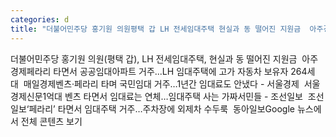 ```yaml
---
categories: d
title: "더불어민주당 홍기원 의원평택 갑 LH 전세임대주택 현실과 동 떨어진 지원금  아주경제"
---
```

더불어민주당 홍기원 의원(평택 갑), LH 전세임대주택, 현실과 동 떨어진 지원금&nbsp;&nbsp;아주경제페라리 타면서 공공임대아파트 거주...LH 임대주택에 고가 자동차 보유자 264세대&nbsp;&nbsp;매일경제벤츠·페라리 타며 국민임대 거주…1년간 임대료도 안냈다 - 서울경제&nbsp;&nbsp;서울경제신문1억대 벤츠 타면서 임대료는 연체…임대주택 사는 가짜서민들 - 조선일보&nbsp;&nbsp;조선일보‘페라리’ 타면서 임대주택 거주…주차장에 외제차 수두룩&nbsp;&nbsp;동아일보Google 뉴스에서 전체 콘텐츠 보기